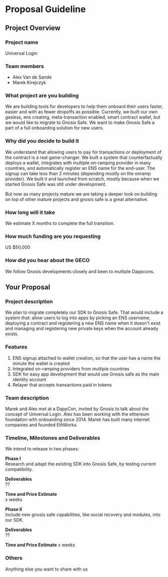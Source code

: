 # Proposal Guideline 

## Project Overview

### Project name
Universal Login

### Team members 
* Alex Van de Sande
* Marek Kirejczyk


### What project are you building 
We are building tools for developers to help them onboard their users faster, easier and with as fewer dropoffs as possible.
Currently, we built our own gasless, ens creating, meta-transaction enabled, smart contract wallet, but we would like to migrate to Gnosis Safe. We want to make Gnosis Safe a part of a full onboarding solution for new users.

### Why did you decide to build it 
We understand that allowing users to pay for transactions or deployment of the contract is a real game-changer. We built a system that counterfactually deploys a wallet, integrates with multiple on-ramping provider in many countries, and automatically register an ENS name for the end-user. The signup can take less than 2 minutes (depending mostly on the onramp provider). We built it and launched from scratch, mostly because when we started Gnosis Safe was still under development. 

But now as many projects mature we are taking a deeper look on building on top of other mature projects and gnosis safe is a great alternative.

### How long will it take 
We estimate X months to complete the full transition.

### How much funding are you requesting  
US $50,000

### How did you hear about the GECO
We follow Gnosis developments closely and been to multiple Dappcons.


## Your Proposal 
### Project description
We plan to migrate completely our SDK to Gnosis Safe. That would include a system that: allow users to log into apps by picking an ENS username, deploying a contract and registering a new ENS name when it doesn't exist and managing and registering new private keys when the account already exists.


### Features
1) ENS signup attached to wallet creation, so that the user has a name the minute the wallet is created 
2) Integrated on-ramping providers from multiple countries
3) SDK for easy app development that would use Gnosis safe as the main identity account
4) Relayer that accepts transactions paid in tokens 

### Team description
Marek and Alex met at a DappCon, invited by Gnosis to talk about the concept of Universal Login. Alex has been working with the ethereum foundation with onboarding since 2014. Marek has built many internet companies and founded EthWorks. 


### Timeline, Milestones and Deliverables

We intend to release in two phases:

**Phase I**   
Research and adapt the existing SDK into Gnosis Safe, by testing current compatibility.

**Deliverables**          
??

**Time and Price Estimate**   
x weeks

**Phase II**             
Include new gnosis safe capabilities, like social recovery and modules, into our SDK.

**Deliverables**            
??

**Time and Price Estimate**   x weeks



### Others     
Anything else you want to share with us



